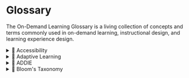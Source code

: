 # Glossary

The On-Demand Learning Glossary is a living collection of concepts and terms commonly used in on-demand learning, instructional design, and learning experience design.

<details>

<summary><span data-gb-custom-inline data-tag="emoji" data-code="1f4d6">📖</span> Accessibility</summary>

The practice of designing things so that everyone can benefit equally, regardless of ability. **For more information, see** [Web Content Accessibility Guidelines](https://www.w3.org/WAI/WCAG22/quickref/?versions=2.0)

</details>

<details>

<summary><span data-gb-custom-inline data-tag="emoji" data-code="1f4d6">📖</span> Adaptive Learning</summary>

An approach to learning that personalizes e-learning content in real time for a user, based on their performance and activity in the course. Learning experience designers use adaptive learning to tailor course content to a learner at a granular level.

</details>

<details>

<summary><span data-gb-custom-inline data-tag="emoji" data-code="1f4d6">📖</span> ADDIE</summary>

An instructional design model used to develop training and online learning. ADDIE is an acronym which stands for the 5 phases of the model: Analysis, Design, Development, Implementation, and Evaluation.

</details>

<details>

<summary><span data-gb-custom-inline data-tag="emoji" data-code="1f4d6">📖</span> Bloom's Taxonomy</summary>

A hierarchical ordering of cognitive skills that can help teachers and students in the classroom. It was pioneered by Benjamin Bloom in 1956, who established a framework for categorizing educational goals. **For more information, see** [**Bloom's Taxonomy**](https://cft.vanderbilt.edu/guides-sub-pages/blooms-taxonomy/)**.**

</details>
